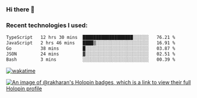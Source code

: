 ### Hi there 👋

### Recent technologies I used:
<!--START_SECTION:waka-->

```txt
TypeScript   12 hrs 30 mins  ███████████████████░░░░░░   76.21 %
JavaScript   2 hrs 46 mins   ████▒░░░░░░░░░░░░░░░░░░░░   16.91 %
Go           38 mins         █░░░░░░░░░░░░░░░░░░░░░░░░   03.87 %
JSON         24 mins         ▓░░░░░░░░░░░░░░░░░░░░░░░░   02.51 %
Bash         3 mins          ░░░░░░░░░░░░░░░░░░░░░░░░░   00.39 %
```

<!--END_SECTION:waka-->
[![wakatime](https://wakatime.com/badge/user/fe50d444-0cee-4d14-a0b3-b9e8509eb4d0.svg)](https://wakatime.com/@fe50d444-0cee-4d14-a0b3-b9e8509eb4d0)

[![An image of @rakharan's Holopin badges, which is a link to view their full Holopin profile](https://holopin.me/rakharan)](https://holopin.io/@rakharan)
